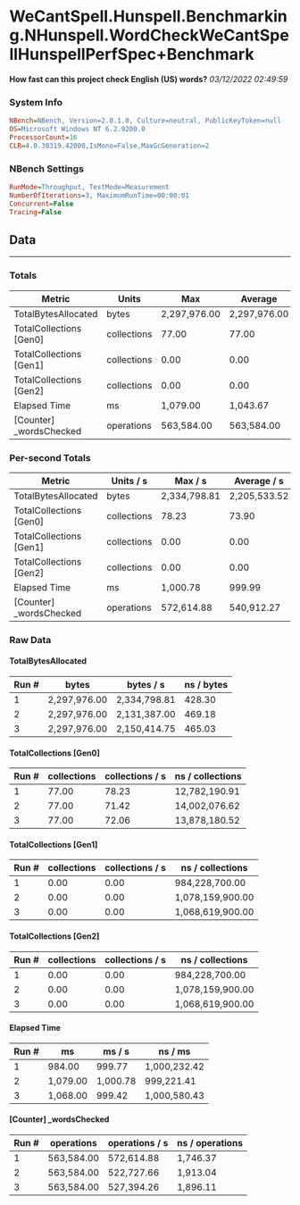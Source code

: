 ﻿# WeCantSpell.Hunspell.Benchmarking.NHunspell.WordCheckWeCantSpellHunspellPerfSpec+Benchmark
__How fast can this project check English (US) words?__
_03/12/2022 02:49:59_
### System Info
```ini
NBench=NBench, Version=2.0.1.0, Culture=neutral, PublicKeyToken=null
OS=Microsoft Windows NT 6.2.9200.0
ProcessorCount=16
CLR=4.0.30319.42000,IsMono=False,MaxGcGeneration=2
```

### NBench Settings
```ini
RunMode=Throughput, TestMode=Measurement
NumberOfIterations=3, MaximumRunTime=00:00:01
Concurrent=False
Tracing=False
```

## Data
-------------------

### Totals
|          Metric |           Units |             Max |         Average |             Min |          StdDev |
|---------------- |---------------- |---------------- |---------------- |---------------- |---------------- |
|TotalBytesAllocated |           bytes |    2,297,976.00 |    2,297,976.00 |    2,297,976.00 |            0.00 |
|TotalCollections [Gen0] |     collections |           77.00 |           77.00 |           77.00 |            0.00 |
|TotalCollections [Gen1] |     collections |            0.00 |            0.00 |            0.00 |            0.00 |
|TotalCollections [Gen2] |     collections |            0.00 |            0.00 |            0.00 |            0.00 |
|    Elapsed Time |              ms |        1,079.00 |        1,043.67 |          984.00 |           51.96 |
|[Counter] _wordsChecked |      operations |      563,584.00 |      563,584.00 |      563,584.00 |            0.00 |

### Per-second Totals
|          Metric |       Units / s |         Max / s |     Average / s |         Min / s |      StdDev / s |
|---------------- |---------------- |---------------- |---------------- |---------------- |---------------- |
|TotalBytesAllocated |           bytes |    2,334,798.81 |    2,205,533.52 |    2,131,387.00 |      112,350.57 |
|TotalCollections [Gen0] |     collections |           78.23 |           73.90 |           71.42 |            3.76 |
|TotalCollections [Gen1] |     collections |            0.00 |            0.00 |            0.00 |            0.00 |
|TotalCollections [Gen2] |     collections |            0.00 |            0.00 |            0.00 |            0.00 |
|    Elapsed Time |              ms |        1,000.78 |          999.99 |          999.42 |            0.71 |
|[Counter] _wordsChecked |      operations |      572,614.88 |      540,912.27 |      522,727.66 |       27,554.24 |

### Raw Data
#### TotalBytesAllocated
|           Run # |           bytes |       bytes / s |      ns / bytes |
|---------------- |---------------- |---------------- |---------------- |
|               1 |    2,297,976.00 |    2,334,798.81 |          428.30 |
|               2 |    2,297,976.00 |    2,131,387.00 |          469.18 |
|               3 |    2,297,976.00 |    2,150,414.75 |          465.03 |

#### TotalCollections [Gen0]
|           Run # |     collections | collections / s |ns / collections |
|---------------- |---------------- |---------------- |---------------- |
|               1 |           77.00 |           78.23 |   12,782,190.91 |
|               2 |           77.00 |           71.42 |   14,002,076.62 |
|               3 |           77.00 |           72.06 |   13,878,180.52 |

#### TotalCollections [Gen1]
|           Run # |     collections | collections / s |ns / collections |
|---------------- |---------------- |---------------- |---------------- |
|               1 |            0.00 |            0.00 |  984,228,700.00 |
|               2 |            0.00 |            0.00 |1,078,159,900.00 |
|               3 |            0.00 |            0.00 |1,068,619,900.00 |

#### TotalCollections [Gen2]
|           Run # |     collections | collections / s |ns / collections |
|---------------- |---------------- |---------------- |---------------- |
|               1 |            0.00 |            0.00 |  984,228,700.00 |
|               2 |            0.00 |            0.00 |1,078,159,900.00 |
|               3 |            0.00 |            0.00 |1,068,619,900.00 |

#### Elapsed Time
|           Run # |              ms |          ms / s |         ns / ms |
|---------------- |---------------- |---------------- |---------------- |
|               1 |          984.00 |          999.77 |    1,000,232.42 |
|               2 |        1,079.00 |        1,000.78 |      999,221.41 |
|               3 |        1,068.00 |          999.42 |    1,000,580.43 |

#### [Counter] _wordsChecked
|           Run # |      operations |  operations / s | ns / operations |
|---------------- |---------------- |---------------- |---------------- |
|               1 |      563,584.00 |      572,614.88 |        1,746.37 |
|               2 |      563,584.00 |      522,727.66 |        1,913.04 |
|               3 |      563,584.00 |      527,394.26 |        1,896.11 |


